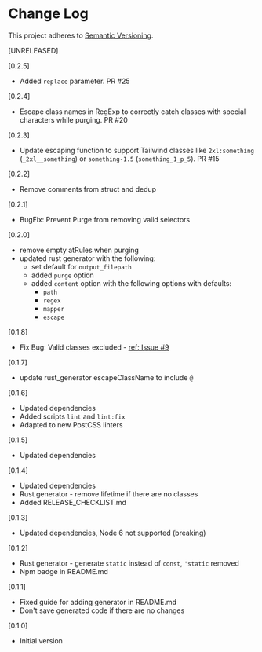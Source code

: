 # Change Log

This project adheres to [Semantic Versioning](http://semver.org/).

[UNRELEASED]

[0.2.5]

- Added `replace` parameter. PR #25

[0.2.4]

- Escape class names in RegExp to correctly catch classes with special characters while purging. PR #20

[0.2.3]

- Update escaping function to support Tailwind classes like `2xl:something` (`_2xl__something`) or `something-1.5` (`something_1_p_5`). PR #15

[0.2.2]

- Remove comments from struct and dedup

[0.2.1]

- BugFix: Prevent Purge from removing valid selectors

[0.2.0]

- remove empty atRules when purging
- updated rust generator with the following:
  - set default for `output_filepath`
  - added `purge` option
  - added `content` option with the following options with defaults:
    - `path`
    - `regex`
    - `mapper`
    - `escape`

[0.1.8]

- Fix Bug: Valid classes excluded - [ref: Issue #9](https://github.com/MartinKavik/postcss-typed-css-classes/issues/9)

[0.1.7]

- update rust_generator escapeClassName to include `@`

[0.1.6]

- Updated dependencies
- Added scripts `lint` and `lint:fix`
- Adapted to new PostCSS linters

[0.1.5]

- Updated dependencies

[0.1.4]

- Updated dependencies
- Rust generator - remove lifetime if there are no classes
- Added RELEASE_CHECKLIST.md

[0.1.3]

- Updated dependencies, Node 6 not supported (breaking)

[0.1.2]

- Rust generator - generate `static` instead of `const`, `'static` removed
- Npm badge in README.md

[0.1.1]

- Fixed guide for adding generator in README.md
- Don't save generated code if there are no changes

[0.1.0]

- Initial version
